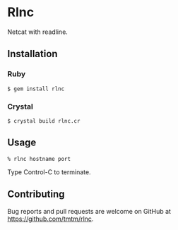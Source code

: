 # Rlnc

Netcat with readline.

## Installation

### Ruby

```
$ gem install rlnc
```

### Crystal

```
$ crystal build rlnc.cr
```

## Usage

```
% rlnc hostname port
```

Type Control-C to terminate.

## Contributing

Bug reports and pull requests are welcome on GitHub at https://github.com/tmtm/rlnc.
